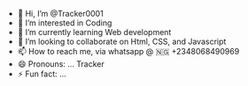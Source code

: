 - 👋 Hi, I’m @Tracker0001
- 👀 I’m interested in Coding
- 🌱 I’m currently learning Web development
- 💞️ I’m looking to collaborate on Html, CSS, and Javascript
- 📫 How to reach me, via whatsapp @ 🇳🇬 +2348068490969
- 😄 Pronouns: ... Tracker
- ⚡ Fun fact: ...

<!---
Tracker0001/Tracker0001 is a ✨ special ✨ repository because its `README.md` (this file) appears on your GitHub profile.
You can click the Preview link to take a look at your changes.
--->
